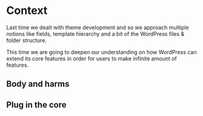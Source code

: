 # Context

Last time we dealt with theme development and so we approach multiple notions like fields, template hierarchy and a bit of the WordPress files & folder structure.

This time we are going to deepen our understanding on how WordPress can extend its core features in order for users to make infinite amount of features. 

## Body and harms

## Plug in the core 
